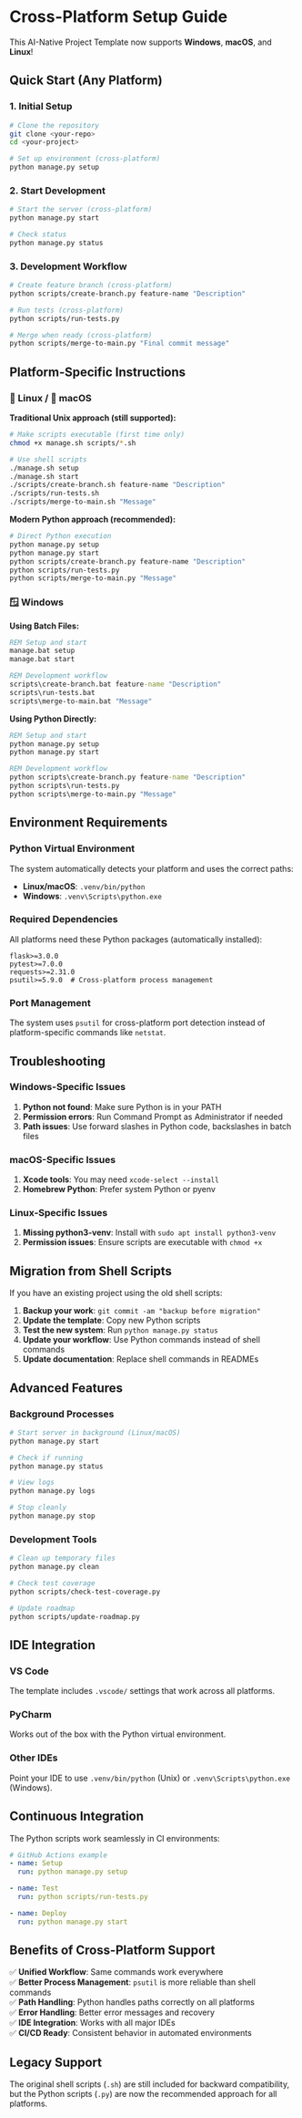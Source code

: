 # Cross-Platform Setup Guide

This AI-Native Project Template now supports **Windows**, **macOS**, and **Linux**!

## Quick Start (Any Platform)

### 1. Initial Setup

```bash
# Clone the repository
git clone <your-repo>
cd <your-project>

# Set up environment (cross-platform)
python manage.py setup
```

### 2. Start Development

```bash
# Start the server (cross-platform)
python manage.py start

# Check status
python manage.py status
```

### 3. Development Workflow

```bash
# Create feature branch (cross-platform)
python scripts/create-branch.py feature-name "Description"

# Run tests (cross-platform)
python scripts/run-tests.py

# Merge when ready (cross-platform)
python scripts/merge-to-main.py "Final commit message"
```

## Platform-Specific Instructions

### 🐧 Linux / 🍎 macOS

**Traditional Unix approach (still supported):**

```bash
# Make scripts executable (first time only)
chmod +x manage.sh scripts/*.sh

# Use shell scripts
./manage.sh setup
./manage.sh start
./scripts/create-branch.sh feature-name "Description"
./scripts/run-tests.sh
./scripts/merge-to-main.sh "Message"
```

**Modern Python approach (recommended):**

```bash
# Direct Python execution
python manage.py setup
python manage.py start
python scripts/create-branch.py feature-name "Description"
python scripts/run-tests.py
python scripts/merge-to-main.py "Message"
```

### 🪟 Windows

**Using Batch Files:**

```cmd
REM Setup and start
manage.bat setup
manage.bat start

REM Development workflow
scripts\create-branch.bat feature-name "Description"
scripts\run-tests.bat
scripts\merge-to-main.bat "Message"
```

**Using Python Directly:**

```cmd
REM Setup and start
python manage.py setup
python manage.py start

REM Development workflow
python scripts\create-branch.py feature-name "Description"
python scripts\run-tests.py
python scripts\merge-to-main.py "Message"
```

## Environment Requirements

### Python Virtual Environment

The system automatically detects your platform and uses the correct paths:

- **Linux/macOS**: `.venv/bin/python`
- **Windows**: `.venv\Scripts\python.exe`

### Required Dependencies

All platforms need these Python packages (automatically installed):

```
flask>=3.0.0
pytest>=7.0.0
requests>=2.31.0
psutil>=5.9.0  # Cross-platform process management
```

### Port Management

The system uses `psutil` for cross-platform port detection instead of platform-specific commands like `netstat`.

## Troubleshooting

### Windows-Specific Issues

1. **Python not found**: Make sure Python is in your PATH
2. **Permission errors**: Run Command Prompt as Administrator if needed
3. **Path issues**: Use forward slashes in Python code, backslashes in batch files

### macOS-Specific Issues

1. **Xcode tools**: You may need `xcode-select --install`
2. **Homebrew Python**: Prefer system Python or pyenv

### Linux-Specific Issues

1. **Missing python3-venv**: Install with `sudo apt install python3-venv`
2. **Permission issues**: Ensure scripts are executable with `chmod +x`

## Migration from Shell Scripts

If you have an existing project using the old shell scripts:

1. **Backup your work**: `git commit -am "backup before migration"`
2. **Update the template**: Copy new Python scripts
3. **Test the new system**: Run `python manage.py status`
4. **Update your workflow**: Use Python commands instead of shell commands
5. **Update documentation**: Replace shell commands in READMEs

## Advanced Features

### Background Processes

```bash
# Start server in background (Linux/macOS)
python manage.py start

# Check if running
python manage.py status

# View logs
python manage.py logs

# Stop cleanly
python manage.py stop
```

### Development Tools

```bash
# Clean up temporary files
python manage.py clean

# Check test coverage
python scripts/check-test-coverage.py

# Update roadmap
python scripts/update-roadmap.py
```

## IDE Integration

### VS Code

The template includes `.vscode/` settings that work across all platforms.

### PyCharm

Works out of the box with the Python virtual environment.

### Other IDEs

Point your IDE to use `.venv/bin/python` (Unix) or `.venv\Scripts\python.exe` (Windows).

## Continuous Integration

The Python scripts work seamlessly in CI environments:

```yaml
# GitHub Actions example
- name: Setup
  run: python manage.py setup

- name: Test
  run: python scripts/run-tests.py

- name: Deploy
  run: python manage.py start
```

## Benefits of Cross-Platform Support

✅ **Unified Workflow**: Same commands work everywhere  
✅ **Better Process Management**: `psutil` is more reliable than shell commands  
✅ **Path Handling**: Python handles paths correctly on all platforms  
✅ **Error Handling**: Better error messages and recovery  
✅ **IDE Integration**: Works with all major IDEs  
✅ **CI/CD Ready**: Consistent behavior in automated environments

## Legacy Support

The original shell scripts (`.sh`) are still included for backward compatibility, but the Python scripts (`.py`) are now the recommended approach for all platforms.
